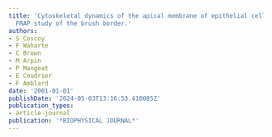 ```yaml
---
title: 'Cytoskeletal dynamics of the apical membrane of epithelial cells: A two-photon
  FRAP study of the brush border.'
authors:
- S Coscoy
- F Waharte
- C Brown
- M Arpin
- P Mangeat
- E Coudrier
- F Amblard
date: '2001-01-01'
publishDate: '2024-05-03T13:16:53.410085Z'
publication_types:
- article-journal
publication: '*BIOPHYSICAL JOURNAL*'
---
```

